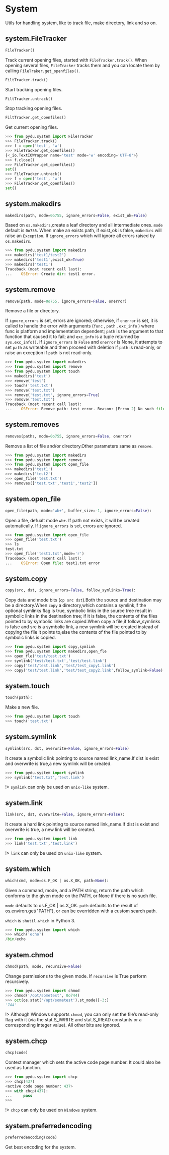 # System

Utils for handling system, like to track file, make directory, link and so on.


## system.FileTracker
```python
FileTracker()
```

Track current opening files, started with `FileTracker.track()`.
When opening several files, `FileTracker` tracks them and you can locate them by calling
`FileTraker.get_openfiles()`.

```python
FiltTracker.track()
```

Start tracking opening files.

```python
FiltTracker.untrack()
```

Stop tracking opening files.

```python
FiltTracker.get_openfiles()
```

Get current opening files.

```python
>>> from pydu.system import FileTracker
>>> FileTracker.track()
>>> f = open('test', 'w')
>>> FileTracker.get_openfiles()
{<_io.TextIOWrapper name='test' mode='w' encoding='UTF-8'>}
>>> f.close()
>>> FileTracker.get_openfiles()
set()
>>> FileTracker.untrack()
>>> f = open('test', 'w')
>>> FileTracker.get_openfiles()
set()
```


## system.makedirs
```python
makedirs(path, mode=0o755, ignore_errors=False, exist_ok=False)
```

Based on `os.makedirs`,create a leaf directory and all intermediate ones.
`mode` default is `0o755`. When make an exists path, if exist_ok is false,
`makedirs` will raise an `Exception`. If `ignore_errors` which will ignore
all errors raised by `os.makedirs`.

```python
>>> from pydu.system import makedirs
>>> makedirs('test1/test2')
>>> makedirs('test1',exist_ok=True)
>>> makedirs('test1')
Traceback (most recent call last):
...    OSError: Create dir: test1 error.
```

## system.remove
```python
remove(path, mode=0o755, ignore_errors=False, onerror)
```

Remove a file or directory.

If `ignore_errors` is set, errors are ignored; otherwise, if `onerror`
is set, it is called to handle the error with arguments (`func` ,
`path` , `exc_info` ) where func is platform and implementation dependent;
`path` is the argument to that function that caused it to fail; and
`exc_info` is a tuple returned by `sys.exc_info()`.  If `ignore_errors`
is `False` and `onerror` is None, it attempts to set `path` as writeable and
then proceed with deletion if `path` is read-only, or raise an exception
if `path` is not read-only.

```python
>>> from pydu.system import makedirs
>>> from pydu.system import remove
>>> from pydu.system import touch
>>> makedirs('test')
>>> remove('test')
>>> touch('test.txt')
>>> remove('test.txt')
>>> remove('test.txt', ignore_errors=True)
>>> remove('test.txt')
Traceback (most recent call last):
...    OSError: Remove path: test error. Reason: [Errno 2] No such file or directory: 'test.txt'
```

## system.removes
```python
removes(paths, mode=0o755, ignore_errors=False, onerror)
```

Remove a list of file and/or directory.Other parameters same as `remove`.

```python
>>> from pydu.system import makedirs
>>> from pydu.system import remove
>>> from pydu.system import open_file
>>> makedirs('test1')
>>> makedirs('test2')
>>> open_file('test.txt')
>>> removes(['test.txt','test1','test2'])
```

## system.open_file
```python
open_file(path, mode='wb+', buffer_size=-1, ignore_errors=False):
```

Open a file, defualt mode `wb+`. If path not exists, it will be created
automatically. If `ignore_errors` is set, errors are ignored.

```python
>>> from pydu.system import open_file
>>> open_file('test.txt')
>>> ls
test.txt
>>> open_file('test1.txt',mode='r')
Traceback (most recent call last):
...    OSError: Open file: test1.txt error
```

## system.copy
```python
copy(src, dst, ignore_errors=False, follow_symlinks=True):
```

Copy data and mode bits (`cp src dst`).Both the source and destination
may be a directory.When `copy` a directory,which contains a symlink,if
the optional symlinks flag is true, symbolic  links in the source tree
result in symbolic links in the  destination tree; if it is false, the
contents of the files pointed to by symbolic links are copied.When copy
a file,if follow_symlinks is false and src is a symbolic link, a new
symlink will be created instead of copying the file it points to,else
the contents of the file pointed to by symbolic links is copied.

```python
>>> from pydu.system import copy,symlink
>>> from pydu.system import makedirs,open_fle
>>> open_fle('test/test.txt')
>>> symlink('test/test.txt','test/test.link')
>>> copy('test/test.link','test/test_copy1.link')
>>> copy('test/test.link','test/test_copy2.link',follow_symlink=False)
```

## system.touch
```python
touch(path):
```

Make a new file.

```python
>>> from pydu.system import touch
>>> touch('test.txt')
```

## system.symlink
```python
symlink(src, dst, overwrite=False, ignore_errors=False)
```

It create a symbolic link pointing
to source named link_name.If dist is exist and overwrite is true,a new
symlink will be created.

```python
>>> from pydu.system import symlink
>>> symlink('test.txt','test.link')
```

!> `symlink` can only be used on `unix-like` system.

## system.link
```python
link(src, dst, overwrite=False, ignore_errors=False):
```

It create a hard link pointing to
source named link_name.If dist is exist and overwrite is true, a
new link will be created.

```python
>>> from pydu.system import link
>>> link('test.txt','test.link')
```

!> `link` can only be used on `unix-like` system.


## system.which
```python
which(cmd, mode=os.F_OK | os.X_OK, path=None):
```

Given a command, mode, and a PATH string, return the path which
conforms to the given mode on the PATH, or None if there is no such
file.

`mode` defaults to os.F_OK | os.X_OK. `path` defaults to the result
of os.environ.get("PATH"), or can be overridden with a custom search
path.

`which` is `shutil.which` in Python 3.

```python
>>> from pydu.system import which
>>> which('echo')
/bin/echo
```


## system.chmod
```python
chmod(path, mode, recursive=False)
```

Change permissions to the given mode.
If `recursive` is True perform recursively.

```python
>>> from pydu.system import chmod
>>> chmod('/opt/sometest', 0o744)
>>> oct(os.stat('/opt/sometest').st_mode)[-3:]
'744'
```

!> Although Windows supports `chmod`, you can only set the file’s
read-only flag with it (via the stat.S_IWRITE and stat.S_IREAD constants
or a corresponding integer value). All other bits are ignored.


## system.chcp
```python
chcp(code)
```

Context manager which sets the active code page number.
It could also be used as function.

```python
>>> from pydu.system import chcp
>>> chcp(437)
<active code page number: 437>
>>> with chcp(437):
...     pass
>>>
```

!> `chcp` can only be used on `Windows` system.


## system.preferredencoding
```python
preferredencoding(code)
```

Get best encoding for the system.
